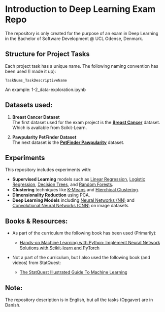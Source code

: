 
# Introduction to Deep Learning Exam Repo

The repository is only created for the purpose of an exam in Deep Learning in the Bachelor of Software Development @ UCL Odense, Denmark.

## Structure for Project Tasks
Each project task has a unique name. The following naming convention has been used (I made it up):

`TaskNums_TaskDescriptiveName`

An example: 1-2_data-exploration.ipynb

## Datasets used:

1. **Breast Cancer Dataset**  
   The first dataset used for the exam project is the **[Breast Cancer](https://archive.ics.uci.edu/dataset/17/breast+cancer+wisconsin+diagnostic)** dataset. Which is available from Scikit-Learn.

2. **Pawpularity PetFinder Dataset**  
   The next dataset is the **[PetFinder Pawpularity](https://www.kaggle.com/competitions/petfinder-pawpularity-score/overview)** dataset.
   
   

## Experiments

This repository includes experiments with:
- **Supervised Learning** models such as [Linear Regression](https://www.youtube.com/watch?v=7ArmBVF2dCs), [Logistic Regression](https://www.youtube.com/watch?v=yIYKR4sgzI8), [Decision Trees](https://www.youtube.com/watch?v=_L39rN6gz7Y), and [Random Forests](https://www.youtube.com/watch?v=J4Wdy0Wc_xQ).
- **Clustering** techniques like [K-Means](https://www.youtube.com/watch?v=4b5d3muPQmA) and [Hierchical Clustering](https://www.youtube.com/watch?v=7xHsRkOdVwo).
- **Dimensionality Reduction** using PCA.
- **Deep Learning Models** including [Neural Networks (NN)](https://www.youtube.com/watch?v=CqOfi41LfDw) and [Convolutional Neural Networks (CNN)](https://www.youtube.com/watch?v=HGwBXDKFk9I) on image datasets.

## Books & Resources:
- As part of the curriculum the following book has been used (Primarily):
   - [Hands-on Machine Learning with Python: Implement Neural Network Solutions with Scikit-learn and PyTorch](https://www.amazon.com/Hands-Machine-Learning-Python-Scikit-learn/dp/1484279204)

- Not a part of the curriculum, but I also used the following book (and videos) from StatQuest:
  - [The StatQuest Illustrated Guide To Machine Learning ](https://www.amazon.com/StatQuest-Illustrated-Guide-Machine-Learning/dp/B0BLM4TLPY/)

## Note:
The repository description is in English, but all the tasks (Opgaver) are in Danish.